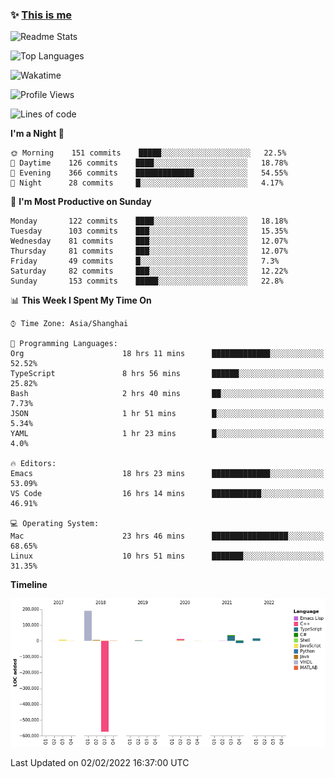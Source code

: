 <!--

**icyzeroice/icyzeroice** is a ✨ _special_ ✨ repository because its `README.md` (this file) appears on your GitHub profile.

Here are some ideas to get you started:

- 🔭 I’m currently working on ...
- 🌱 I’m currently learning ...
- 👯 I’m looking to collaborate on ...
- 🤔 I’m looking for help with ...
- 💬 Ask me about ...
- 📫 How to reach me: ...
- 😄 Pronouns: ...
- ⚡ Fun fact: ...

-->

### ✨ [This is me](https://shakugan.fandom.com/wiki/Serment)

![Readme Stats](https://github-readme-stats.vercel.app/api?username=icyzeroice)

![Top Languages](https://github-readme-stats.vercel.app/api/top-langs/?username=icyzeroice&exclude_repo=scutie2015-digimon&layout=compact&langs_count=5)

![Wakatime](https://github-readme-stats.vercel.app/api/wakatime?username=icyzeroice)

<!--START_SECTION:waka-->
![Profile Views](http://img.shields.io/badge/Profile%20Views-19-blue)

![Lines of code](https://img.shields.io/badge/From%20Hello%20World%20I%27ve%20Written--307%20Thousand%20lines%20of%20code-blue)

**I'm a Night 🦉** 

```text
🌞 Morning    151 commits    █████░░░░░░░░░░░░░░░░░░░░   22.5% 
🌆 Daytime    126 commits    ████░░░░░░░░░░░░░░░░░░░░░   18.78% 
🌃 Evening    366 commits    █████████████░░░░░░░░░░░░   54.55% 
🌙 Night      28 commits     █░░░░░░░░░░░░░░░░░░░░░░░░   4.17%

```
📅 **I'm Most Productive on Sunday** 

```text
Monday       122 commits    ████░░░░░░░░░░░░░░░░░░░░░   18.18% 
Tuesday      103 commits    ███░░░░░░░░░░░░░░░░░░░░░░   15.35% 
Wednesday    81 commits     ███░░░░░░░░░░░░░░░░░░░░░░   12.07% 
Thursday     81 commits     ███░░░░░░░░░░░░░░░░░░░░░░   12.07% 
Friday       49 commits     █░░░░░░░░░░░░░░░░░░░░░░░░   7.3% 
Saturday     82 commits     ███░░░░░░░░░░░░░░░░░░░░░░   12.22% 
Sunday       153 commits    █████░░░░░░░░░░░░░░░░░░░░   22.8%

```


📊 **This Week I Spent My Time On** 

```text
⌚︎ Time Zone: Asia/Shanghai

💬 Programming Languages: 
Org                      18 hrs 11 mins      █████████████░░░░░░░░░░░░   52.52% 
TypeScript               8 hrs 56 mins       ██████░░░░░░░░░░░░░░░░░░░   25.82% 
Bash                     2 hrs 40 mins       ██░░░░░░░░░░░░░░░░░░░░░░░   7.73% 
JSON                     1 hr 51 mins        █░░░░░░░░░░░░░░░░░░░░░░░░   5.34% 
YAML                     1 hr 23 mins        █░░░░░░░░░░░░░░░░░░░░░░░░   4.0%

🔥 Editors: 
Emacs                    18 hrs 23 mins      █████████████░░░░░░░░░░░░   53.09% 
VS Code                  16 hrs 14 mins      ███████████░░░░░░░░░░░░░░   46.91%

💻 Operating System: 
Mac                      23 hrs 46 mins      █████████████████░░░░░░░░   68.65% 
Linux                    10 hrs 51 mins      ███████░░░░░░░░░░░░░░░░░░   31.35%

```

**Timeline**

![Chart not found](https://raw.githubusercontent.com/icyzeroice/icyzeroice/main/charts/bar_graph.png) 


 Last Updated on 02/02/2022 16:37:00 UTC
<!--END_SECTION:waka-->

<!--

### Related
- https://github.com/abhisheknaiidu/awesome-github-profile-readme
- https://github.com/coderjojo/creative-profile-readme
- https://github.com/elangosundar/awesome-README-templates
- https://github.com/durgeshsamariya/awesome-github-profile-readme-templates
- https://github.com/anmol098/waka-readme-stats

-->
